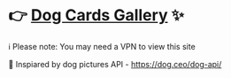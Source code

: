 
# 👉 [Dog Cards Gallery](https://catborn.github.io/salfa-cards/) ✨

ℹ️ Please note: You may need a VPN to view this site

🐩 Inspiared by dog pictures API - https://dog.ceo/dog-api/
